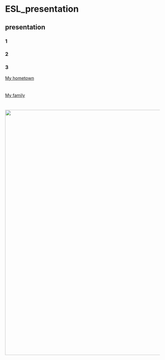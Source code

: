 # ESL_presentation
## presentation
### 1
### 2
### 3
[My hometown](https://www.youtube.com/watch?v=ckfOIEx8yqU)
#
[My family](/images/esl_image1-1.jpg)
#
<img src="https://wsjung0516.github.io/ESL_presentation/images/esl_image1.jpg" width="600" height="800">

